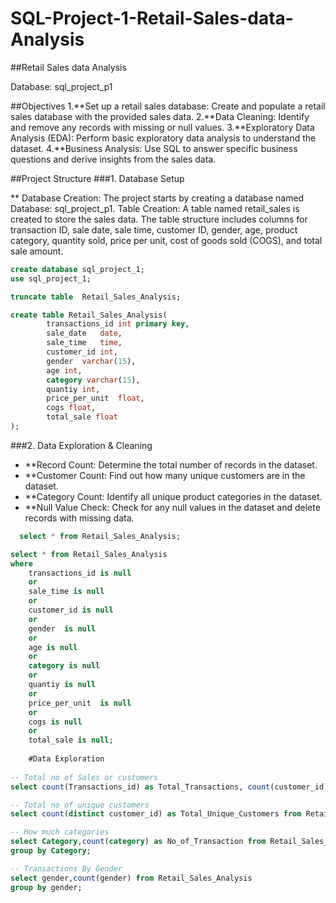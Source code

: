 # SQL-Project-1-Retail-Sales-data-Analysis
 
##Retail Sales data Analysis

Database:  sql_project_p1

##Objectives
1.**Set up a retail sales database: Create and populate a retail sales database with the provided sales data.
2.**Data Cleaning: Identify and remove any records with missing or null values.
3.**Exploratory Data Analysis (EDA): Perform basic exploratory data analysis to understand the dataset.
4.**Business Analysis: Use SQL to answer specific business questions and derive insights from the sales data.

##Project Structure
###1. Database Setup

** Database Creation: The project starts by creating a database named Database:  sql_project_p1.
Table Creation: A table named retail_sales is created to store the sales data. The table structure includes columns for transaction ID, sale date, sale time, customer ID, gender, age, product category, quantity sold, price per unit, cost of goods sold (COGS), and total sale amount.

```sql
create database sql_project_1;
use sql_project_1;

truncate table  Retail_Sales_Analysis;

create table Retail_Sales_Analysis(
		transactions_id	int primary key,
        sale_date	date,
        sale_time	time,
        customer_id	int,
        gender	varchar(15),
        age	int,
        category varchar(15),
        quantiy	int,
        price_per_unit	float,
        cogs float,
        total_sale float
);

```

###2. Data Exploration & Cleaning
- **Record Count: Determine the total number of records in the dataset.
- **Customer Count: Find out how many unique customers are in the dataset.
- **Category Count: Identify all unique product categories in the dataset.
- **Null Value Check: Check for any null values in the dataset and delete records with missing data.

```sql
  select * from Retail_Sales_Analysis;

select * from Retail_Sales_Analysis
where
	transactions_id	is null
    or
	sale_time is null
    or
	customer_id	is null
    or
    gender	is null 
    or 
    age is null
    or
	category is null
    or
	quantiy	is null
    or
    price_per_unit	is null 
    or 
    cogs is null
    or
	total_sale is null;
    
    #Data Exploration
    
-- Total no of Sales or customers
select count(Transactions_id) as Total_Transactions, count(customer_id) as Total_customers  from Retail_Sales_Analysis;

-- Total no of unique customers
select count(distinct customer_id) as Total_Unique_Customers from Retail_Sales_Analysis;

-- How much categories
select Category,count(category) as No_of_Transaction from Retail_Sales_Analysis
group by Category;

-- Transactions By Gender
select gender,count(gender) from Retail_Sales_Analysis
group by gender;

  ```

